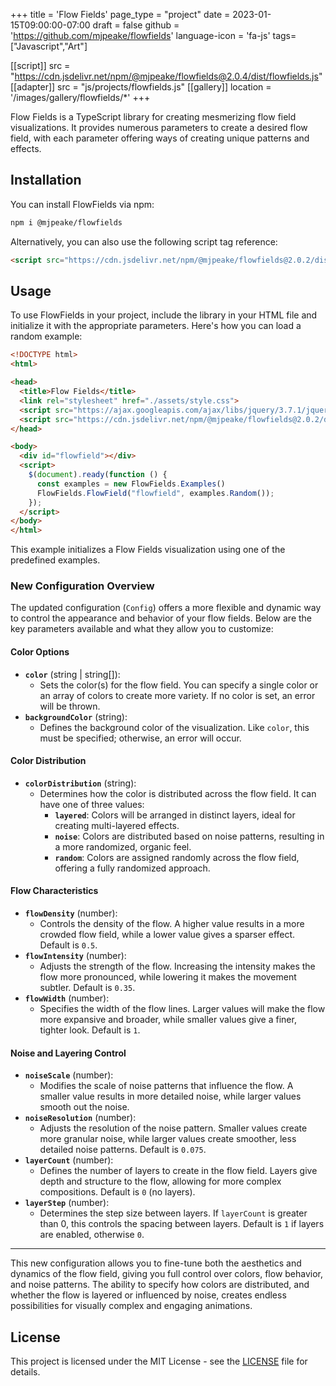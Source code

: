 +++
title = 'Flow Fields'
page_type = "project"
date = 2023-01-15T09:00:00-07:00
draft = false
github = 'https://github.com/mjpeake/flowfields'
language-icon = 'fa-js'
tags=["Javascript","Art"]

[[script]]
  src = "https://cdn.jsdelivr.net/npm/@mjpeake/flowfields@2.0.4/dist/flowfields.js"
[[adapter]]
  src = "js/projects/flowfields.js"
[[gallery]]
  location = '/images/gallery/flowfields/*'
+++

Flow Fields is a TypeScript library for creating mesmerizing flow field visualizations. It provides numerous parameters to create a desired flow field, with each parameter offering ways of creating unique patterns and effects.

## Installation

You can install FlowFields via npm:
```bash
npm i @mjpeake/flowfields
```

Alternatively, you can also use the following script tag reference:
```html
<script src="https://cdn.jsdelivr.net/npm/@mjpeake/flowfields@2.0.2/dist/flowfields.js"></script>
```

## Usage

To use FlowFields in your project, include the library in your HTML file and initialize it with the appropriate parameters. Here's how you can load a random example:

```html {linenos=inline}
<!DOCTYPE html>
<html>

<head>
  <title>Flow Fields</title>
  <link rel="stylesheet" href="./assets/style.css">
  <script src="https://ajax.googleapis.com/ajax/libs/jquery/3.7.1/jquery.min.js"></script>
  <script src="https://cdn.jsdelivr.net/npm/@mjpeake/flowfields@2.0.2/dist/flowfields.js"></script>
</head>

<body>
  <div id="flowfield"></div>
  <script>
    $(document).ready(function () {
      const examples = new FlowFields.Examples()
      FlowFields.FlowField("flowfield", examples.Random());
    });
  </script>
</body>
</html>
```

This example initializes a Flow Fields visualization using one of the predefined examples.

### New Configuration Overview

The updated configuration (`Config`) offers a more flexible and dynamic way to control the appearance and behavior of your flow fields. Below are the key parameters available and what they allow you to customize:

#### **Color Options**
- **`color`** (string | string[]): 
  - Sets the color(s) for the flow field. You can specify a single color or an array of colors to create more variety. If no color is set, an error will be thrown.
- **`backgroundColor`** (string):
  - Defines the background color of the visualization. Like `color`, this must be specified; otherwise, an error will occur.

#### **Color Distribution**
- **`colorDistribution`** (string):
  - Determines how the color is distributed across the flow field. It can have one of three values:
    - **`layered`**: Colors will be arranged in distinct layers, ideal for creating multi-layered effects.
    - **`noise`**: Colors are distributed based on noise patterns, resulting in a more randomized, organic feel.
    - **`random`**: Colors are assigned randomly across the flow field, offering a fully randomized approach.

#### **Flow Characteristics**
- **`flowDensity`** (number):
  - Controls the density of the flow. A higher value results in a more crowded flow field, while a lower value gives a sparser effect. Default is `0.5`.
- **`flowIntensity`** (number):
  - Adjusts the strength of the flow. Increasing the intensity makes the flow more pronounced, while lowering it makes the movement subtler. Default is `0.35`.
- **`flowWidth`** (number):
  - Specifies the width of the flow lines. Larger values will make the flow more expansive and broader, while smaller values give a finer, tighter look. Default is `1`.

#### **Noise and Layering Control**
- **`noiseScale`** (number):
  - Modifies the scale of noise patterns that influence the flow. A smaller value results in more detailed noise, while larger values smooth out the noise.
- **`noiseResolution`** (number):
  - Adjusts the resolution of the noise pattern. Smaller values create more granular noise, while larger values create smoother, less detailed noise patterns. Default is `0.075`.
- **`layerCount`** (number):
  - Defines the number of layers to create in the flow field. Layers give depth and structure to the flow, allowing for more complex compositions. Default is `0` (no layers).
- **`layerStep`** (number):
  - Determines the step size between layers. If `layerCount` is greater than 0, this controls the spacing between layers. Default is `1` if layers are enabled, otherwise `0`.

---

This new configuration allows you to fine-tune both the aesthetics and dynamics of the flow field, giving you full control over colors, flow behavior, and noise patterns. The ability to specify how colors are distributed, and whether the flow is layered or influenced by noise, creates endless possibilities for visually complex and engaging animations.

## License

This project is licensed under the MIT License - see the [LICENSE](https://github.com/mjpeake/flowfields/blob/main/LICENSE) file for details.